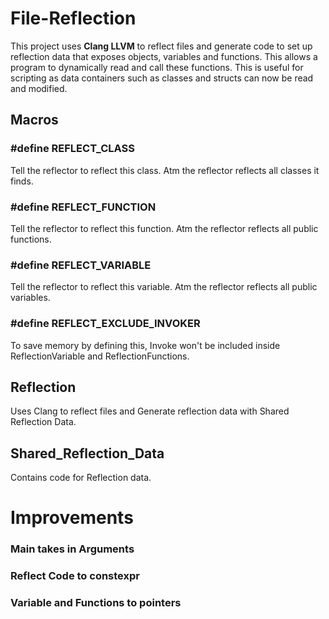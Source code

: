 # File-Reflection
This project uses **Clang LLVM** to reflect files and generate code to set up reflection data that exposes objects, variables and functions.  This allows a program to dynamically read and call these functions.  This is useful for scripting as data containers such as classes and structs can now be read and modified.

## Macros 

### #define REFLECT_CLASS

Tell the reflector to reflect this class. Atm the reflector reflects all classes it finds.

### #define REFLECT_FUNCTION

Tell the reflector to reflect this function. Atm the reflector reflects all public functions.

### #define REFLECT_VARIABLE

Tell the reflector to reflect this variable. Atm the reflector reflects all public variables.

### #define REFLECT_EXCLUDE_INVOKER

To save memory by defining this, Invoke won't be included inside ReflectionVariable and ReflectionFunctions.


## Reflection

Uses Clang to reflect files and Generate reflection data with Shared Reflection Data.

## Shared_Reflection_Data

Contains code for Reflection data.

# Improvements

### Main takes in Arguments

### Reflect Code to constexpr

### Variable and Functions to pointers
